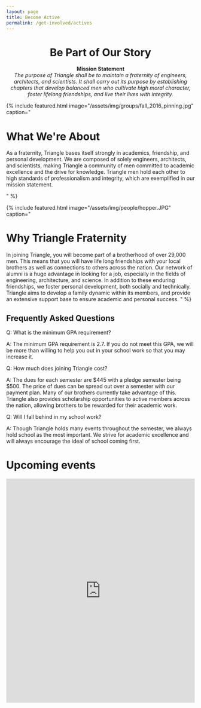 ```yaml
---
layout: page
title: Become Active
permalink: /get-involved/actives
---
```

<h1><center>Be Part of Our Story</center></h1>

<center><b>Mission Statement</b></center>  
<center><i>The purpose of Triangle shall be to maintain a fraternity of engineers, architects, and scientists. It shall carry out its purpose by establishing chapters that develop balanced men who cultivate high moral character, foster lifelong friendships, and live their lives with integrity.</i></center>

{% include featured.html image="/assets/img/groups/fall_2016_pinning.jpg" caption="
# What We're About

As a fraternity, Triangle bases itself strongly in academics, friendship, and personal development. We are composed of solely engineers, architects, and scientists, making Triangle a community of men committed to academic excellence and the drive for knowledge. Triangle men hold each other to high standards of professionalism and integrity, which are exemplified in our mission statement.   

" %}

{% include featured.html image="/assets/img/people/hopper.JPG" caption="
# Why Triangle Fraternity

In joining Triangle, you will become part of a brotherhood of over 29,000 men. This means that you will have life long friendships with your local brothers as well as connections to others across the nation. Our network of alumni is a huge advantage in looking for a job, especially in the fields of engineering, architecture, and science. In addition to these enduring friendships, we foster personal development, both socially and technically. Triangle aims to develop a family dynamic within its members, and provide an extensive support base to ensure academic and personal success.
" %}

## Frequently Asked Questions

Q: What is the minimum GPA requirement?

A: The minimum GPA requirement is 2.7. If you do not meet this GPA, we will be more than willing to help you out in your school work so that you may increase it.

Q: How much does joining Triangle cost?

A: The dues for each semester are $445 with a pledge semester being $500. The price of dues can be spread out over a semester with our payment plan. Many of our brothers currently take advantage of this. Triangle also provides scholarship opportunities to active members across the nation, allowing brothers to be rewarded for their academic work.

Q: Will I fall behind in my school work?

A: Though Triangle holds many events throughout the semester, we always hold school as the most important. We strive for academic excellence and will always encourage the ideal of school coming first.

# Upcoming events

<iframe src="https://calendar.google.com/calendar/embed?showTitle=0&amp;height=600&amp;wkst=1&amp;bgcolor=%23ffffff&amp;src=triangle-rec%40mtu.edu&amp;color=%23875509&amp;ctz=America%2FNew_York" style="border-width:0" width="100%" height="600" frameborder="0" scrolling="no"></iframe>
